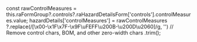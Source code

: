 const rawControlMeasures = this.raFormGroup?.controls?.raHazardDetailsForm['controls'].controlMeasures.value;
hazardDetails['controlMeasures'] = rawControlMeasures
  ?.replace(/[\x00-\x1F\x7F-\x9F\uFEFF\u200B-\u200D\u2060]/g, '') // Remove control chars, BOM, and other zero-width chars
  .trim();